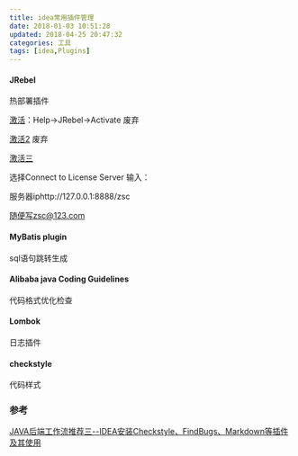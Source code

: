 ```yaml
---
title: idea常用插件管理
date: 2018-01-03 10:51:28
updated: 2018-04-25 20:47:32
categories: 工具
tags: [idea,Plugins]
---
```


#### JRebel

热部署插件

[激活](https://my.jrebel.com/account/how-to-activate)：Help->JRebel->Activate 废弃

[激活2](https://github.com/ilanyu/ReverseProxy/releases)  废弃

[激活三](https://zeroturnaround.com/software/jrebel/trial/)

选择Connect to License Server 输入：

服务器iphttp://127.0.0.1:8888/zsc

随便写zsc@123.com

#### MyBatis plugin

sql语句跳转生成

#### Alibaba java Coding Guidelines

代码格式优化检查

#### Lombok

日志插件

#### checkstyle

代码样式





### 参考

[JAVA后端工作流推荐三--IDEA安装Checkstyle、FindBugs、Markdown等插件及其使用](http://blog.dxscx.com/2017/01/05/idea-plugins/)